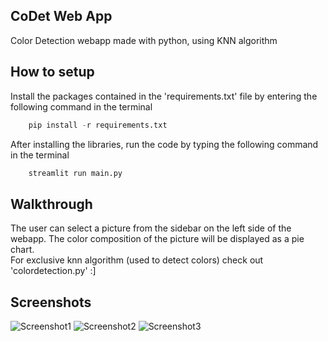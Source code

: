 ## CoDet Web App
Color Detection webapp made with python, using KNN algorithm

## How to setup
Install the packages contained in the 'requirements.txt' file by entering the following command in the terminal <br>
```python
    pip install -r requirements.txt
```
After installing the libraries, run the code by typing the following command in the terminal <br>
```python
    streamlit run main.py
```
## Walkthrough
The user can select a picture from the sidebar on the left side of the webapp. The color composition of the picture will be displayed as a pie chart.<br>
For exclusive knn algorithm (used to detect colors) check out 'colordetection.py' 
:]

## Screenshots
![Screenshot1](https://user-images.githubusercontent.com/72643907/225682356-fd735f90-52d2-4b34-b16e-15aa1f32dd60.jpg)
![Screenshot2](https://user-images.githubusercontent.com/72643907/225682717-1b3b5b05-e8ee-4ec8-ba26-7f5818a06547.jpg)
![Screenshot3](https://user-images.githubusercontent.com/72643907/225682724-a005a2cc-530a-418d-b99c-678899db8ad3.jpg)
